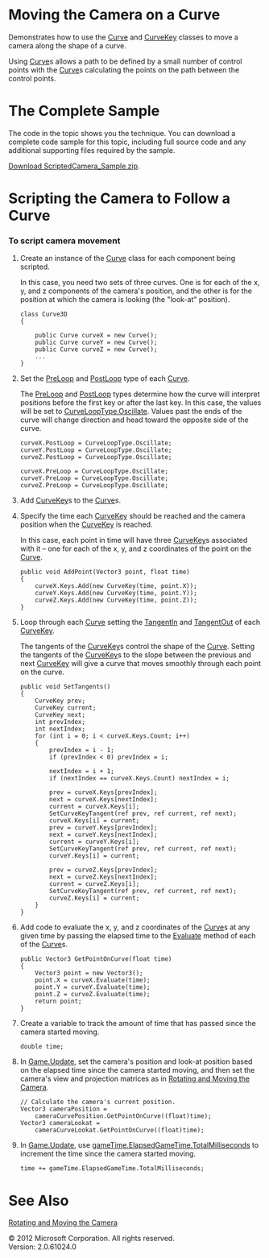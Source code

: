 ﻿

# Moving the Camera on a Curve

Demonstrates how to use the [Curve](T_Microsoft_Xna_Framework_Curve.md) and [CurveKey](T_Microsoft_Xna_Framework_CurveKey.md) classes to move a camera along the shape of a curve.

Using [Curve](T_Microsoft_Xna_Framework_Curve.md)s allows a path to be defined by a small number of control points with the [Curve](T_Microsoft_Xna_Framework_Curve.md)s calculating the points on the path between the control points.

# The Complete Sample

The code in the topic shows you the technique. You can download a complete code sample for this topic, including full source code and any additional supporting files required by the sample.

[Download ScriptedCamera_Sample.zip](http://go.microsoft.com/fwlink/?LinkId=258725).

# Scripting the Camera to Follow a Curve

### To script camera movement

1.  Create an instance of the [Curve](T_Microsoft_Xna_Framework_Curve.md) class for each component being scripted.
    
    In this case, you need two sets of three curves. One is for each of the x, y, and z components of the camera's position, and the other is for the position at which the camera is looking (the "look-at" position).
    
    ```
    class Curve3D
    {
    
        public Curve curveX = new Curve();
        public Curve curveY = new Curve();
        public Curve curveZ = new Curve();
        ...
    }
    ```
    
2.  Set the [PreLoop](P_Microsoft_Xna_Framework_Curve_PreLoop.md) and [PostLoop](P_Microsoft_Xna_Framework_Curve_PostLoop.md) type of each [Curve](T_Microsoft_Xna_Framework_Curve.md).
    
    The [PreLoop](P_Microsoft_Xna_Framework_Curve_PreLoop.md) and [PostLoop](P_Microsoft_Xna_Framework_Curve_PostLoop.md) types determine how the curve will interpret positions before the first key or after the last key. In this case, the values will be set to [CurveLoopType.Oscillate](T_Microsoft_Xna_Framework_CurveLoopType.md). Values past the ends of the curve will change direction and head toward the opposite side of the curve.
    
    ```
    curveX.PostLoop = CurveLoopType.Oscillate;
    curveY.PostLoop = CurveLoopType.Oscillate;
    curveZ.PostLoop = CurveLoopType.Oscillate;
    
    curveX.PreLoop = CurveLoopType.Oscillate;
    curveY.PreLoop = CurveLoopType.Oscillate;
    curveZ.PreLoop = CurveLoopType.Oscillate;
    ```
    
3.  Add [CurveKey](T_Microsoft_Xna_Framework_CurveKey.md)s to the [Curve](T_Microsoft_Xna_Framework_Curve.md)s.
    
4.  Specify the time each [CurveKey](T_Microsoft_Xna_Framework_CurveKey.md) should be reached and the camera position when the [CurveKey](T_Microsoft_Xna_Framework_CurveKey.md) is reached.
    
    In this case, each point in time will have three [CurveKey](T_Microsoft_Xna_Framework_CurveKey.md)s associated with it – one for each of the x, y, and z coordinates of the point on the [Curve](T_Microsoft_Xna_Framework_Curve.md).
    
    ```
    public void AddPoint(Vector3 point, float time)
    {
        curveX.Keys.Add(new CurveKey(time, point.X));
        curveY.Keys.Add(new CurveKey(time, point.Y));
        curveZ.Keys.Add(new CurveKey(time, point.Z));
    }
    ```
    
5.  Loop through each [Curve](T_Microsoft_Xna_Framework_Curve.md) setting the [TangentIn](P_Microsoft_Xna_Framework_CurveKey_TangentIn.md) and [TangentOut](P_Microsoft_Xna_Framework_CurveKey_TangentOut.md) of each [CurveKey](T_Microsoft_Xna_Framework_CurveKey.md).
    
    The tangents of the [CurveKey](T_Microsoft_Xna_Framework_CurveKey.md)s control the shape of the [Curve](T_Microsoft_Xna_Framework_Curve.md). Setting the tangents of the [CurveKey](T_Microsoft_Xna_Framework_CurveKey.md)s to the slope between the previous and next [CurveKey](T_Microsoft_Xna_Framework_CurveKey.md) will give a curve that moves smoothly through each point on the curve.
    
    ```
    public void SetTangents()
    {
        CurveKey prev;
        CurveKey current;
        CurveKey next;
        int prevIndex;
        int nextIndex;
        for (int i = 0; i < curveX.Keys.Count; i++)
        {
            prevIndex = i - 1;
            if (prevIndex < 0) prevIndex = i;
    
            nextIndex = i + 1;
            if (nextIndex == curveX.Keys.Count) nextIndex = i;
    
            prev = curveX.Keys[prevIndex];
            next = curveX.Keys[nextIndex];
            current = curveX.Keys[i];
            SetCurveKeyTangent(ref prev, ref current, ref next);
            curveX.Keys[i] = current;
            prev = curveY.Keys[prevIndex];
            next = curveY.Keys[nextIndex];
            current = curveY.Keys[i];
            SetCurveKeyTangent(ref prev, ref current, ref next);
            curveY.Keys[i] = current;
    
            prev = curveZ.Keys[prevIndex];
            next = curveZ.Keys[nextIndex];
            current = curveZ.Keys[i];
            SetCurveKeyTangent(ref prev, ref current, ref next);
            curveZ.Keys[i] = current;
        }
    }
    ```
    
6.  Add code to evaluate the x, y, and z coordinates of the [Curve](T_Microsoft_Xna_Framework_Curve.md)s at any given time by passing the elapsed time to the [Evaluate](M_Microsoft_Xna_Framework_Curve_Evaluate.md) method of each of the [Curve](T_Microsoft_Xna_Framework_Curve.md)s.
    
    ```
    public Vector3 GetPointOnCurve(float time)
    {
        Vector3 point = new Vector3();
        point.X = curveX.Evaluate(time);
        point.Y = curveY.Evaluate(time);
        point.Z = curveZ.Evaluate(time);
        return point;
    }
    ```
    
7.  Create a variable to track the amount of time that has passed since the camera started moving.
    
    ```
    double time;
    ```
    
8.  In [Game.Update](M_Microsoft_Xna_Framework_Game_Update.md), set the camera's position and look-at position based on the elapsed time since the camera started moving, and then set the camera's view and projection matrices as in [Rotating and Moving the Camera](Math_HowTo_RotateMoveCamera.md).
    
    ```
    // Calculate the camera's current position.
    Vector3 cameraPosition =
        cameraCurvePosition.GetPointOnCurve((float)time);
    Vector3 cameraLookat =
        cameraCurveLookat.GetPointOnCurve((float)time);
    ```
    
9.  In [Game.Update](M_Microsoft_Xna_Framework_Game_Update.md), use [gameTime.ElapsedGameTime.TotalMilliseconds](P_Microsoft_Xna_Framework_GameTime_ElapsedGameTime.md) to increment the time since the camera started moving.
    
    ```
    time += gameTime.ElapsedGameTime.TotalMilliseconds;
    ```
    

# See Also

[Rotating and Moving the Camera](Math_HowTo_RotateMoveCamera.md)  

© 2012 Microsoft Corporation. All rights reserved.  
Version: 2.0.61024.0